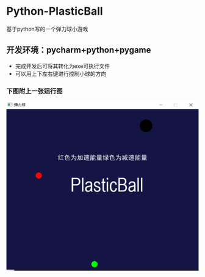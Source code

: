 # Python-PlasticBall
基于python写的一个弹力球小游戏
## 开发环境：pycharm+python+pygame
+ 完成开发后可将其转化为exe可执行文件
+ 可以用上下左右键进行控制小球的方向

### 下图附上一张运行图
![](https://github.com/Aoshika123/Python-PlasticBall/blob/master/1/1%20-%20副本.PNG)


